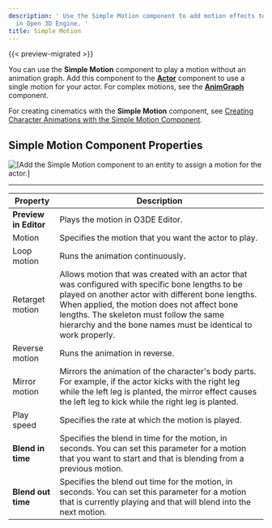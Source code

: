 ```yaml
---
description: ' Use the Simple Motion component to add motion effects to your actor
  in Open 3D Engine. '
title: Simple Motion
---
```


{{< preview-migrated >}}

You can use the **Simple Motion** component to play a motion without an animation graph\. Add this component to the **[Actor](/docs/user-guide/components/reference/actor/)** component to use a single motion for your actor\. For complex motions, see the **[AnimGraph](/docs/user-guide/components/reference/animgraph/)** component\.

For creating cinematics with the **Simple Motion** component, see [Creating Character Animations with the Simple Motion Component](/docs/user-guide/visualization/cinematics/create-cinematics-with-simple-motion-animations-in-track-view-editor/)\.

## Simple Motion Component Properties 

![\[Add the Simple Motion component to an entity to assign a motion for the actor.\]](/images/user-guide/component/component-simple-motion-properties.png)


****

| Property | Description |
| --- | --- |
|  **Preview in Editor**  | Plays the motion in O3DE Editor\.  |
| Motion |  Specifies the motion that you want the actor to play\.  |
| Loop motion |  Runs the animation continuously\.  |
| Retarget motion |  Allows motion that was created with an actor that was configured with specific bone lengths to be played on another actor with different bone lengths\. When applied, the motion does not affect bone lengths\. The skeleton must follow the same hierarchy and the bone names must be identical to work properly\.   |
| Reverse motion |  Runs the animation in reverse\.   |
| Mirror motion |  Mirrors the animation of the character's body parts\. For example, if the actor kicks with the right leg while the left leg is planted, the mirror effect causes the left leg to kick while the right leg is planted\.  |
| Play speed |  Specifies the rate at which the motion is played\.  |
|  **Blend in time**  | Specifies the blend in time for the motion, in seconds\. You can set this parameter for a motion that you want to start and that is blending from a previous motion\. |
|  **Blend out time**  | Specifies the blend out time for the motion, in seconds\. You can set this parameter for a motion that is currently playing and that will blend into the next motion\.  |
